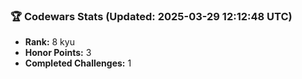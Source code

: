 ### 🏆 Codewars Stats (Updated: 2025-03-29 12:12:48 UTC)

- **Rank:** 8 kyu
- **Honor Points:** 3
- **Completed Challenges:** 1
